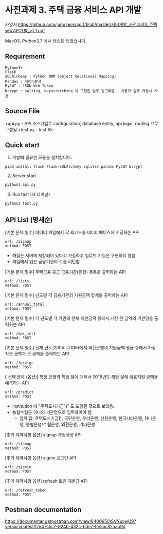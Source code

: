 
사전과제 3. 주택 금융 서비스 API 개발
======================

사양서 https://github.com/jungseok/api1/blob/master/서버개발_사전과제3_주택금융API개발_v.1.1.pdf

MacOS, Python3.7 에서 테스트 되었습니다.

## Requirement
```
Python3+
Flask
SQLAlchemy : Python ORM (Object Relational Mapping)
Pandas : 데이터분석
PyJWT : JSON Web Token
bcrypt : salting, keystretching 이 구현된 암호 알고리즘 - 사용자 암호 저장시 사용
```

## Source File
+api.py - API 소스파일로 configuration, database entity, api logic, routing 으로 구성됨
+test.py - test file


## Quick start
1. 개발에 필요한 모듈을 설치합니다.
```
pip3 install flask Flask-SQLAlchemy sqlite3 pandas PyJWT bcrypt
```
2. Server start
```
python3 api.py
```
3. Run test (새 터미널)
```
python3 test.py
```

## API List (명세순)

[기본 문제 필수] 데이터 파일에서 각 레코드를 데이터베이스에 저장하는 API
```
url: /signup
method: POST
```
+ 파일은 서버에 저장되어 있다고 가정하고 업로드 기능은 구현하지 않음.
+ 파일에서 읽은 금융기관의 수를 리턴함

[기본 문제 필수] 주택금융 공급 금융기관(은행) 목록을 출력하는 API
```
url: /lists
method: POST
```
[기본 문제 필수] 년도별 각 금융기관의 지원금액 합계를 출력하는 API
```
url: /annual_total
method: POST
```
[기본 문제 필수] 각 년도별 각 기관의 전체 지원금액 중에서 가장 큰 금액의 기관명을 출력하는 API
```
url: /max_inst
method: POST
```
[기본 문제 필수] 전체 년도(2005 ~2016)에서 외환은행의 지원금액 평균 중에서 가장 작은 금액과 큰 금액을 출력하는 API
```
url: /foreign
method: POST
```
[ 선택 문제 (옵션)] 특정 은행의 특정 달에 대해서 2018년도 해당 달에 금융지원 금액을 예측하는 API
```
url: /predict
method: POST
```
+ Institution 에 "주택도시기금1)" 도 포함된 것으로 보았음.
+ 농협수협은 하나의 기관명으로 입력하여야 함.
    - 입력 값: ﻿주택도시기금1), ﻿국민은행, ﻿우리은행, ﻿신한은행, ﻿한국시티은행, ﻿하나은행, ﻿농협은행/수협은행, ﻿외환은행, ﻿기타은행

[추가 제약사항 옵션] signup 계정생성 API
```
url: /signup
method: POST
```
[추가 제약사항 옵션] signin 로그인 API
```
url: /signin
method: POST
```
[추가 제약사항 옵션] refresh 토큰 재발급 API
```
url: /refresh_token
method: POST
```

## Postman documentation
https://documenter.getpostman.com/view/8400950/SVYupwU9?version=latest#2e47c5c7-924b-432c-bde7-0e5ac82aab9d





